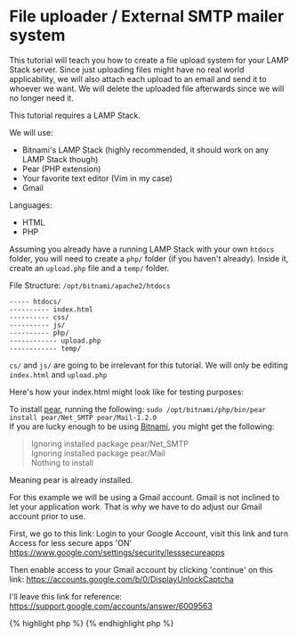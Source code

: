 # File uploader / External SMTP mailer system  #

This tutorial will teach you how to create a file upload system for your LAMP Stack server.
Since just uploading files might have no real world applicability, we will also attach each upload to an email and send it to whoever we want. We will delete the uploaded file afterwards since we will no longer need it.

This tutorial requires a LAMP Stack.

We will use:
- Bitnami's LAMP Stack (highly recommended, it should work on any LAMP Stack though)
- Pear (PHP extension)
- Your favorite text editor (Vim in my case)
- Gmail

Languages:
- HTML
- PHP

Assuming you already have a running LAMP Stack with your own `htdocs` folder,
you will need to create a `php/` folder (if you haven't already). Inside it, create an `upload.php` file and a `temp/` folder.

File Structure: `/opt/bitnami/apache2/htdocs`

```
----- htdocs/
---------- index.html
---------- css/
---------- js/
---------- php/
------------ upload.php
------------ temp/
```
`cs/` and `js/` are going to be irrelevant for this tutorial.
We will only be editing `index.html` and `upload.php`

Here's how your index.html might look like for testing purposes:

To install [pear](https://pear.php.net/), running the following:
`sudo /opt/bitnami/php/bin/pear install pear/Net_SMTP pear/Mail-1.2.0`</br>
If you are lucky enough to be using [Bitnami](https://bitnami.com/stack/lamp), you might get the following:
> Ignoring installed package pear/Net_SMTP</br>
Ignoring installed package pear/Mail</br>
Nothing to install

Meaning pear is already installed.

For this example we will be using a Gmail account.
Gmail is not inclined to let your application work. That is why we have to do adjust our Gmail account prior to use.

First, we go to this link:
Login to your Google Account, visit this link and turn Access for less secure apps 'ON'
https://www.google.com/settings/security/lesssecureapps

Then enable access to your Gmail account by clicking 'continue' on this link:
https://accounts.google.com/b/0/DisplayUnlockCaptcha

I'll leave this link for reference:
https://support.google.com/accounts/answer/6009563

{% highlight php %}
{% endhighlight php %}
